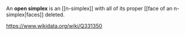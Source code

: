 An **open simplex** is an [[n-simplex]] with all of its proper [[face of an n-simplex|faces]] deleted.

https://www.wikidata.org/wiki/Q331350